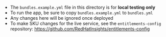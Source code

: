- The `bundles.example.yml` file in this directory is for **local testing only**
- To run the app, be sure to copy `bundles.example.yml` to `bundles.yml`
- Any changes here will be ignored once deployed
- To make SKU changes for the live service, see the `entitlements-config` repository: https://github.com/RedHatInsights/entitlements-config
